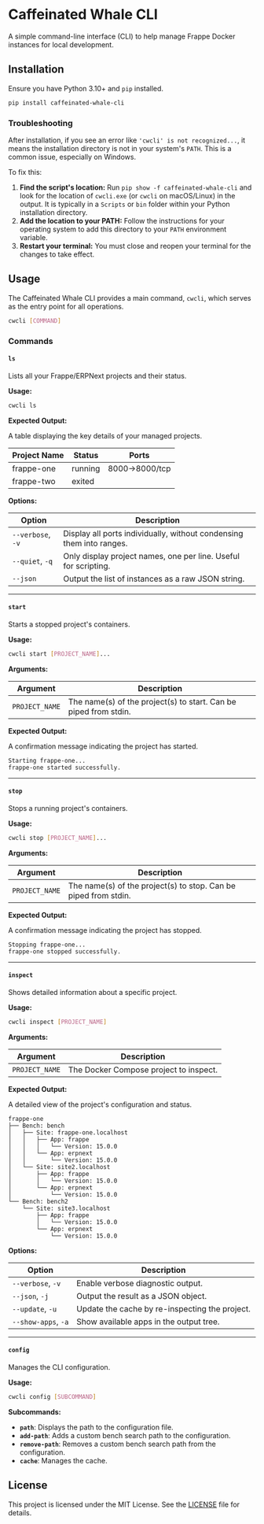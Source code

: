 # Caffeinated Whale CLI

A simple command-line interface (CLI) to help manage Frappe Docker instances for local development.

## Installation

Ensure you have Python 3.10+ and `pip` installed.

```bash
pip install caffeinated-whale-cli
```

### Troubleshooting

After installation, if you see an error like `'cwcli' is not recognized...`, it means the installation directory is not in your system's `PATH`. This is a common issue, especially on Windows.

To fix this:

1.  **Find the script's location:** Run `pip show -f caffeinated-whale-cli` and look for the location of `cwcli.exe` (or `cwcli` on macOS/Linux) in the output. It is typically in a `Scripts` or `bin` folder within your Python installation directory.
2.  **Add the location to your PATH:** Follow the instructions for your operating system to add this directory to your `PATH` environment variable.
3.  **Restart your terminal:** You must close and reopen your terminal for the changes to take effect.

## Usage

The Caffeinated Whale CLI provides a main command, `cwcli`, which serves as the entry point for all operations.

```bash
cwcli [COMMAND]
```

### Commands

#### `ls`

Lists all your Frappe/ERPNext projects and their status.

**Usage:**

```bash
cwcli ls
```

**Expected Output:**

A table displaying the key details of your managed projects.

| Project Name | Status  | Ports         |
|--------------|---------|---------------|
| frappe-one   | running | 8000->8000/tcp|
| frappe-two   | exited  |               |

**Options:**

| Option      | Description                               |
|-------------|-------------------------------------------|
| `--verbose`, `-v` | Display all ports individually, without condensing them into ranges. |
| `--quiet`, `-q`   | Only display project names, one per line. Useful for scripting. |
| `--json`      | Output the list of instances as a raw JSON string. |

---

#### `start`

Starts a stopped project's containers.

**Usage:**

```bash
cwcli start [PROJECT_NAME]...
```

**Arguments:**

| Argument       | Description                               |
|----------------|-------------------------------------------|
| `PROJECT_NAME` | The name(s) of the project(s) to start. Can be piped from stdin. |

**Expected Output:**

A confirmation message indicating the project has started.

```
Starting frappe-one...
frappe-one started successfully.
```

---

#### `stop`

Stops a running project's containers.

**Usage:**

```bash
cwcli stop [PROJECT_NAME]...
```

**Arguments:**

| Argument       | Description                               |
|----------------|-------------------------------------------|
| `PROJECT_NAME` | The name(s) of the project(s) to stop. Can be piped from stdin. |

**Expected Output:**

A confirmation message indicating the project has stopped.

```
Stopping frappe-one...
frappe-one stopped successfully.
```

---

#### `inspect`

Shows detailed information about a specific project.

**Usage:**

```bash
cwcli inspect [PROJECT_NAME]
```

**Arguments:**

| Argument       | Description                               |
|----------------|-------------------------------------------|
| `PROJECT_NAME` | The Docker Compose project to inspect. |

**Expected Output:**

A detailed view of the project's configuration and status.

```
frappe-one
├── Bench: bench
│   ├── Site: frappe-one.localhost
│   │   ├── App: frappe
│   │   │   └── Version: 15.0.0
│   │   └── App: erpnext
│   │       └── Version: 15.0.0
│   └── Site: site2.localhost
│       ├── App: frappe
│       │   └── Version: 15.0.0
│       └── App: erpnext
│           └── Version: 15.0.0
└── Bench: bench2
    └── Site: site3.localhost
        ├── App: frappe
        │   └── Version: 15.0.0
        └── App: erpnext
            └── Version: 15.0.0
```

**Options:**

| Option      | Description                               |
|-------------|-------------------------------------------|
| `--verbose`, `-v` | Enable verbose diagnostic output. |
| `--json`, `-j`    | Output the result as a JSON object. |
| `--update`, `-u`  | Update the cache by re-inspecting the project. |
| `--show-apps`, `-a` | Show available apps in the output tree. |

---

#### `config`

Manages the CLI configuration.

**Usage:**

```bash
cwcli config [SUBCOMMAND]
```

**Subcommands:**

*   **`path`**: Displays the path to the configuration file.
*   **`add-path`**: Adds a custom bench search path to the configuration.
*   **`remove-path`**: Removes a custom bench search path from the configuration.
*   **`cache`**: Manages the cache.

## License

This project is licensed under the MIT License. See the [LICENSE](LICENSE) file for details.
